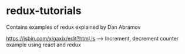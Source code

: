 # redux-tutorials
Contains examples of redux explained by Dan Abramov

https://jsbin.com/xigaxix/edit?html,js --> Increment, decrement counter example using react and redux
